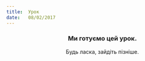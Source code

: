 ```yaml
---
title:  Урок
date:   08/02/2017
---
```


### <center>Ми готуємо цей урок.</center>
<center>Будь ласка, зайдіть пізніше.</center>